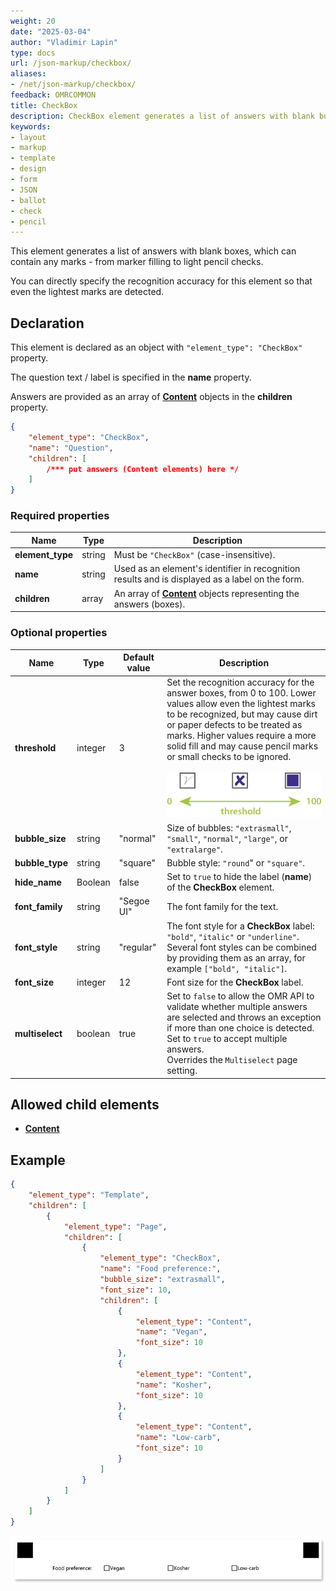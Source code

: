 ```yaml
---
weight: 20
date: "2025-03-04"
author: "Vladimir Lapin"
type: docs
url: /json-markup/checkbox/
aliases:
- /net/json-markup/checkbox/
feedback: OMRCOMMON
title: CheckBox
description: CheckBox element generates a list of answers with blank bubbles that can accommodate any kind of marks.
keywords:
- layout
- markup
- template
- design
- form
- JSON
- ballot
- check
- pencil
---
```


This element generates a list of answers with blank boxes, which can contain any marks - from marker filling to light pencil checks.

You can directly specify the recognition accuracy for this element so that even the lightest marks are detected.

## Declaration

This element is declared as an object with `"element_type": "CheckBox"` property.

The question text / label is specified in the **name** property.

Answers are provided as an array of [**Content**](/omr/json-markup/content/) objects in the **children** property.

```json
{
	"element_type": "CheckBox",
	"name": "Question",
	"children": [
		/*** put answers (Content elements) here */
	]
}
```

### Required properties

Name | Type | Description
---- | ---- | -----------
**element_type** | string | Must be `"CheckBox"` (case-insensitive).
**name** | string | Used as an element's identifier in recognition results and is displayed as a label on the form.
**children** | array | An array of [**Content**](/omr/json-markup/content/) objects representing the answers (boxes).

### Optional properties

Name | Type | Default value | Description
---- | ---- | ------------- | -----------
**threshold** | integer | 3 | Set the recognition accuracy for the answer boxes, from 0 to 100. Lower values allow even the lightest marks to be recognized, but may cause dirt or paper defects to be treated as marks. Higher values require a more solid fill and may cause pencil marks or small checks to be ignored.<br /><br />![Checkbox threshold](checkbox-threshold.png)
**bubble_size** | string | "normal" | Size of bubbles: `"extrasmall"`, `"small"`, `"normal"`, `"large"`, or `"extralarge"`.
**bubble_type** | string | "square" | Bubble style: `"round`" or `"square"`.
**hide_name** | Boolean | false | Set to `true` to hide the label (**name**) of the **CheckBox** element.
**font_family** | string | "Segoe UI" | The font family for the text.
**font_style** | string | "regular" | The font style for a **CheckBox** label: `"bold"`, `"italic"` or `"underline"`.<br />Several font styles can be combined by providing them as an array, for example `["bold", "italic"]`.
**font_size** | integer | 12 | Font size for the **CheckBox** label.
**multiselect** | boolean | true | Set to `false` to allow the OMR API to validate whether multiple answers are selected and throws an exception if more than one choice is detected. Set to `true` to accept multiple answers.<br />Overrides the `Multiselect` page setting.

## Allowed child elements

- [**Content**](/omr/json-markup/content/)

## Example

```json
{
	"element_type": "Template",
	"children": [
		{
			"element_type": "Page",
			"children": [
				{
					"element_type": "CheckBox",
					"name": "Food preference:",
					"bubble_size": "extrasmall",
					"font_size": 10,
					"children": [
						{
							"element_type": "Content",
							"name": "Vegan",
							"font_size": 10
						},
						{
							"element_type": "Content",
							"name": "Kosher",
							"font_size": 10
						},
						{
							"element_type": "Content",
							"name": "Low-carb",
							"font_size": 10
						}
					]
				}
			]
		}
	]
}
```

![Checkbox example](checkbox-example.png)
